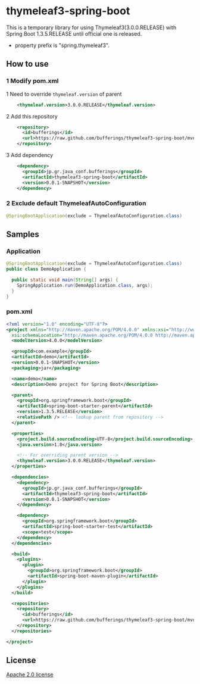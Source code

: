 # thymeleaf3-spring-boot

This is a temporary library for using Thymeleaf3(3.0.0.RELEASE) with Spring Boot 1.3.5.RELEASE until official one is released.

* property prefix is "spring.thymeleaf3".

## How to use

### 1 Modify pom.xml

1 Need to override `thymeleaf.version` of parent

```xml
    <thymeleaf.version>3.0.0.RELEASE</thymeleaf.version>
```

2 Add this repository

```xml
    <repository>
      <id>bufferings</id>
      <url>https://raw.github.com/bufferings/thymeleaf3-spring-boot/mvn-repo/</url>
    </repository>
```

3 Add dependency

```xml
    <dependency>
      <groupId>jp.gr.java_conf.bufferings</groupId>
      <artifactId>thymeleaf3-spring-boot</artifactId>
      <version>0.0.1-SNAPSHOT</version>
    </dependency>
```

### 2 Exclude default ThymeleafAutoConfiguration

```java
@SpringBootApplication(exclude = ThymeleafAutoConfiguration.class)
```

## Samples

### Application

```java
@SpringBootApplication(exclude = ThymeleafAutoConfiguration.class)
public class DemoApplication {

  public static void main(String[] args) {
    SpringApplication.run(DemoApplication.class, args);
  }
}
```

### pom.xml

```xml
<?xml version="1.0" encoding="UTF-8"?>
<project xmlns="http://maven.apache.org/POM/4.0.0" xmlns:xsi="http://www.w3.org/2001/XMLSchema-instance"
  xsi:schemaLocation="http://maven.apache.org/POM/4.0.0 http://maven.apache.org/xsd/maven-4.0.0.xsd">
  <modelVersion>4.0.0</modelVersion>

  <groupId>com.example</groupId>
  <artifactId>demo</artifactId>
  <version>0.0.1-SNAPSHOT</version>
  <packaging>jar</packaging>

  <name>demo</name>
  <description>Demo project for Spring Boot</description>

  <parent>
    <groupId>org.springframework.boot</groupId>
    <artifactId>spring-boot-starter-parent</artifactId>
    <version>1.3.5.RELEASE</version>
    <relativePath /> <!-- lookup parent from repository -->
  </parent>

  <properties>
    <project.build.sourceEncoding>UTF-8</project.build.sourceEncoding>
    <java.version>1.8</java.version>

    <!-- For overriding parent version -->
    <thymeleaf.version>3.0.0.RELEASE</thymeleaf.version>
  </properties>

  <dependencies>
    <dependency>
      <groupId>jp.gr.java_conf.bufferings</groupId>
      <artifactId>thymeleaf3-spring-boot</artifactId>
      <version>0.0.1-SNAPSHOT</version>
    </dependency>

    <dependency>
      <groupId>org.springframework.boot</groupId>
      <artifactId>spring-boot-starter-test</artifactId>
      <scope>test</scope>
    </dependency>
  </dependencies>

  <build>
    <plugins>
      <plugin>
        <groupId>org.springframework.boot</groupId>
        <artifactId>spring-boot-maven-plugin</artifactId>
      </plugin>
    </plugins>
  </build>

  <repositories>
    <repository>
      <id>bufferings</id>
      <url>https://raw.github.com/bufferings/thymeleaf3-spring-boot/mvn-repo/</url>
    </repository>
  </repositories>

</project>
```

## License

[Apache 2.0 license](http://www.apache.org/licenses/LICENSE-2.0.html)
